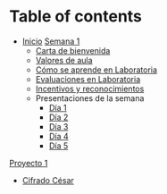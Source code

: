 # Table of contents
* [Inicio](README.md)
[Semana 1]()
	* [Carta de bienvenida](1bienvenida.md)
	* [Valores de aula](2valores.md)
	* [Cómo se aprende en Laboratoria](3aprende.md)
	* [Evaluaciones en Laboratoria](4evaluaciones.md)
	* [Incentivos y reconocimientos](5reconocimientos.md)
	* Presentaciones de la semana
  		* [Día 1](dia1.md)
  		* [Día 2](dia2.md)
  		* [Día 3](dia3.md)
  		* [Día 4](dia4.md)
  		* [Día 5](dia5.md)

 [Proyecto 1]()
 * [Cifrado César](#)

